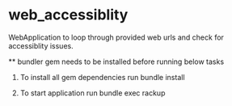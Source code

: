 web_accessiblity
================
WebApplication to loop through provided web urls and check for accessiblity issues.

** bundler gem needs to be installed before running below tasks

1. To install all gem dependencies run bundle install

2. To start application run bundle exec rackup

